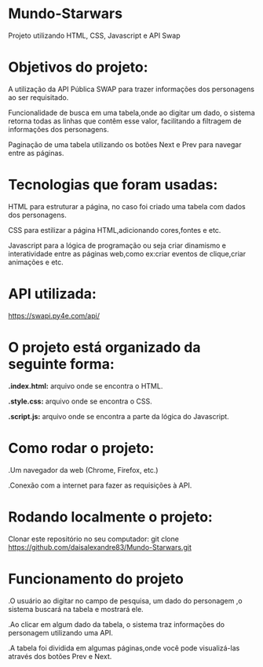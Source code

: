 # Mundo-Starwars
Projeto utilizando HTML, CSS, Javascript e API Swap

# Objetivos do projeto:

 A utilização da API Pública SWAP para trazer informações dos personagens ao ser requisitado.

Funcionalidade de busca em uma tabela,onde ao digitar um dado, o sistema retorna todas as linhas que contêm esse valor, facilitando a    filtragem de informações dos personagens.

Paginação de uma tabela utilizando os botões Next e Prev para navegar entre as páginas.

# Tecnologias que foram usadas:

HTML para estruturar a página, no caso foi criado uma tabela com dados dos personagens.

CSS para estilizar a página HTML,adicionando cores,fontes e etc.

Javascript para a lógica de programação ou seja criar dinamismo e interatividade entre as páginas web,como ex:criar eventos de clique,criar animações e etc.

# API utilizada:

https://swapi.py4e.com/api/

# O projeto está organizado da seguinte forma:

**.index.html:** arquivo onde se encontra o HTML.

**.style.css:** arquivo onde se encontra o CSS.

**.script.js:** arquivo onde se encontra a parte da lógica do Javascript.

# Como rodar o projeto:
.Um navegador da web (Chrome, Firefox, etc.)

.Conexão com a internet para fazer as requisições à API.

# Rodando localmente o projeto:

Clonar este repositório no seu computador:
git clone https://github.com/daisalexandre83/Mundo-Starwars.git

# Funcionamento do projeto

.O usuário ao digitar no campo de pesquisa, um dado do personagem ,o sistema buscará na tabela e mostrará ele.

.Ao clicar em algum dado da tabela, o sistema traz informações do personagem utilizando uma API. 

.A  tabela foi dividida em algumas páginas,onde você pode visualizá-las através dos botões Prev e Next. 







